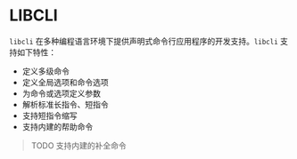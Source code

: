 <h1>LIBCLI</h1>

`libcli` 在多种编程语言环境下提供声明式命令行应用程序的开发支持。`libcli` 支持如下特性：

- 定义多级命令
- 定义全局选项和命令选项
- 为命令或选项定义参数
- 解析标准长指令、短指令
- 支持短指令缩写
- 支持内建的帮助命令

> TODO 支持内建的补全命令